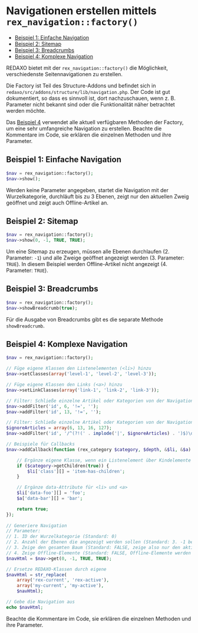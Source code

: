 # Navigationen erstellen mittels `rex_navigation::factory()`

- [Beispiel 1: Einfache Navigation](#beispiel-1)
- [Beispiel 2: Sitemap](#beispiel-2)
- [Beispiel 3: Breadcrumbs](#beispiel-3)
- [Beispiel 4: Komplexe Navigation](#beispiel-4)

REDAXO bietet mit der `rex_navigation::factory()` die Möglichkeit, verschiedenste Seitennavigationen zu erstellen.

Die Factory ist Teil des Structure-Addons und befindet sich in `redaxo/src/addons/structure/lib/navigation.php`. Der Code ist gut dokumentiert, so dass es sinnvoll ist, dort nachzuschauen, wenn z. B. Parameter nicht bekannt sind oder die Funktionalität näher betrachtet werden möchte.

Das [Beispiel 4](#beispiel-4) verwendet alle aktuell verfügbaren Methoden der Factory, um eine sehr umfangreiche Navigation zu erstellen. Beachte die Kommentare im Code, sie erklären die einzelnen Methoden und ihre Parameter.

<a name="beispiel-1"></a>
## Beispiel 1: Einfache Navigation

```php
$nav = rex_navigation::factory();
$nav->show();
```

Werden keine Parameter angegeben, startet die Navigation mit der Wurzelkategorie, durchläuft bis zu 3 Ebenen, zeigt nur den aktuellen Zweig geöffnet und zeigt auch Offline-Artikel an.

<a name="beispiel-2"></a>
## Beispiel 2: Sitemap

```php
$nav = rex_navigation::factory();
$nav->show(0, -1, TRUE, TRUE);
```

Um eine Sitemap zu erzeugen, müssen alle Ebenen durchlaufen (2. Parameter: `-1`) und alle Zweige geöffnet angezeigt werden (3. Parameter: `TRUE`). In diesem Beispiel werden Offline-Artikel nicht angezeigt (4. Parameter: `TRUE`).
 
<a name="beispiel-3"></a>
## Beispiel 3: Breadcrumbs

```php
$nav = rex_navigation::factory();
$nav->showBreadcrumb(true);
```

Für die Ausgabe von Breadcrumbs gibt es die separate Methode `showBreadcrumb`.

<a name="beispiel-4"></a>
## Beispiel 4: Komplexe Navigation

```php
$nav = rex_navigation::factory();

// Füge eigene Klassen den Listenelementen (<li>) hinzu
$nav->setClasses(array('level-1', 'level-2', 'level-3'));

// Füge eigene Klassen den Links (<a>) hinzu
$nav->setLinkClasses(array('link-1', 'link-2', 'link-3'));

// Filter: Schließe einzelne Artikel oder Kategorien von der Navigation aus
$nav->addFilter('id', 6, '!=', '');
$nav->addFilter('id', 13, '!=', '');

// Filter: Schließe einzelne Artikel oder Kategorien von der Navigation aus (mittels RegExp)
$ignoreArticles = array(6, 13, 16, 127);
$nav->addFilter('id', '/^(?!(' . implode('|', $ignoreArticles) . ')$)\d+/', 'regex', '');

// Beispiele für Callbacks
$nav->addCallback(function (rex_category $category, $depth, &$li, &$a) {

    // Ergänze eigene Klasse, wenn ein Listenelement über Kindelemente verfügt
    if ($category->getChildren(true)) {
        $li['class'][] = 'item-has-children';
    }

    // Ergänze data-Attribute für <li> und <a>
    $li['data-foo'][] = 'foo';
    $a['data-bar'][] = 'bar';

    return true;
});
    
// Generiere Navigation
// Parameter:
// 1. ID der Wurzelkategorie (Standard: 0)
// 2. Anzahl der Ebenen die angezeigt werden sollen (Standard: 3. -1 bedeutet beliebig viele Ebenen.)
// 3. Zeige den gesamten Baum (Standard: FALSE, zeige also nur den aktiven Zweig)
// 4. Zeige Offline-Elemente (Standard: FALSE, Offline-Elemente werden also angezeigt)
$navHtml = $nav->get(0, -1, TRUE, TRUE);

// Ersetze REDAXO-Klassen durch eigene
$navHtml = str_replace(
    array('rex-current', 'rex-active'),
    array('my-current', 'my-active'),
    $navHtml);

// Gebe die Navigation aus
echo $navHtml;
```

Beachte die Kommentare im Code, sie erklären die einzelnen Methoden und ihre Parameter.
